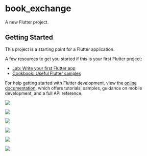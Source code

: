 # book_exchange

A new Flutter project.

## Getting Started

This project is a starting point for a Flutter application.

A few resources to get you started if this is your first Flutter project:

- [Lab: Write your first Flutter app](https://docs.flutter.dev/get-started/codelab)
- [Cookbook: Useful Flutter samples](https://docs.flutter.dev/cookbook)

For help getting started with Flutter development, view the
[online documentation](https://docs.flutter.dev/), which offers tutorials,
samples, guidance on mobile development, and a full API reference.

![ ](https://github.com/FatihMehmetBilgin/book-exchange-app/blob/master/images/Ekran%20g%C3%B6r%C3%BCnt%C3%BCs%C3%BC%202025-01-12%20223800.png)

![ ](https://github.com/FatihMehmetBilgin/book-exchange-app/blob/master/images/Ekran%20g%C3%B6r%C3%BCnt%C3%BCs%C3%BC%202025-01-12%20223541.png)

![ ](https://github.com/FatihMehmetBilgin/book-exchange-app/blob/master/images/Ekran%20g%C3%B6r%C3%BCnt%C3%BCs%C3%BC%202025-01-12%20223531.png)

![ ](https://github.com/FatihMehmetBilgin/book-exchange-app/blob/master/images/Ekran%20g%C3%B6r%C3%BCnt%C3%BCs%C3%BC%202025-01-12%20223737.png)

![ ](https://github.com/FatihMehmetBilgin/book-exchange-app/blob/master/images/Ekran%20g%C3%B6r%C3%BCnt%C3%BCs%C3%BC%202025-01-12%20223549.png)

![ ](https://github.com/FatihMehmetBilgin/book-exchange-app/blob/master/images/Ekran%20g%C3%B6r%C3%BCnt%C3%BCs%C3%BC%202025-01-12%20223559.png)

